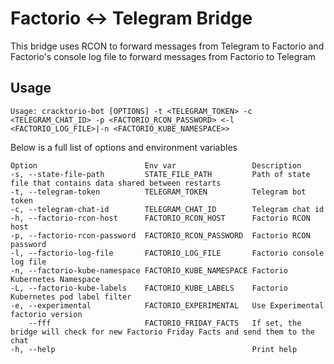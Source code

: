 # Factorio <-> Telegram Bridge

This bridge uses RCON to forward messages from Telegram to Factorio and Factorio's console log file to forward messages from Factorio to Telegram

## Usage

```
Usage: cracktorio-bot [OPTIONS] -t <TELEGRAM_TOKEN> -c <TELEGRAM_CHAT_ID> -p <FACTORIO_RCON_PASSWORD> <-l <FACTORIO_LOG_FILE>|-n <FACTORIO_KUBE_NAMESPACE>>
```

Below is a full list of options and environment variables
```
Option                        Env var                 Description
-s, --state-file-path         STATE_FILE_PATH         Path of state file that contains data shared between restarts
-t, --telegram-token          TELEGRAM_TOKEN          Telegram bot token
-c, --telegram-chat-id        TELEGRAM_CHAT_ID        Telegram chat id
-h, --factorio-rcon-host      FACTORIO_RCON_HOST      Factorio RCON host
-p, --factorio-rcon-password  FACTORIO_RCON_PASSWORD  Factorio RCON password
-l, --factorio-log-file       FACTORIO_LOG_FILE       Factorio console log file
-n, --factorio-kube-namespace FACTORIO_KUBE_NAMESPACE Factorio Kubernetes Namespace
-L, --factorio-kube-labels    FACTORIO_KUBE_LABELS    Factorio Kubernetes pod label filter
-e, --experimental            FACTORIO_EXPERIMENTAL   Use Experimental factorio version
    --fff                     FACTORIO_FRIDAY_FACTS   If set, the bridge will check for new Factorio Friday Facts and send them to the chat
-h, --help                                            Print help
```
